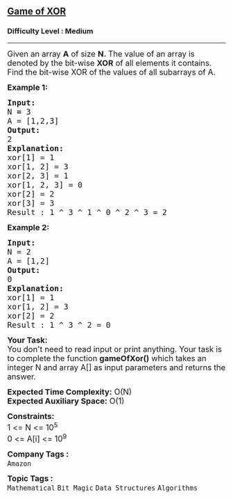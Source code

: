 <h2><a href="https://www.geeksforgeeks.org/problems/game-of-xor1541/1">Game of XOR</a></h2><h3>Difficulty Level : Medium</h3><hr><div class="problems_problem_content__Xm_eO"><p><span style="font-size: 18px;">Given an array <strong>A</strong>&nbsp;of size <strong>N.&nbsp;</strong>The value of an&nbsp;array is denoted by&nbsp;the bit-wise <strong>XOR</strong> of all elements it contains. Find the bit-wise XOR of the values of all subarrays of A. </span></p>
<p><span style="font-size: 18px;"><strong>Example 1:</strong></span></p>
<pre><span style="font-size: 18px;"><strong>Input: <br></strong>N <strong>= </strong>3 <br>A = [1,2,3] 
<strong>Output: <br></strong>2
<strong>Explanation:</strong>
xor[1] = 1
xor[1, 2] = 3
xor[2, 3] = 1
xor[1, 2, 3] = 0
xor[2] = 2
xor[3] = 3
Result : 1 ^ 3 ^ 1 ^ 0 ^ 2 ^ 3 = 2
</span></pre>
<p><span style="font-size: 18px;"><strong>Example 2:</strong></span></p>
<pre><span style="font-size: 18px;"><strong>Input: <br></strong>N<strong> </strong>=<strong> </strong>2<br>A = [1,2]
<strong>Output: <br></strong>0
<strong>Explanation:</strong>
xor[1] = 1
xor[1, 2] = 3
xor[2] = 2
Result : 1 ^ 3 ^ 2 = 0</span></pre>
<p><span style="font-size: 18px;"><strong>Your Task:</strong><br>You don't need to read input or print anything. Your task is to complete the function <strong>gameOfXor()</strong> which takes an integer N and&nbsp;array A[] as input parameters and returns the answer.</span></p>
<p><span style="font-size: 18px;"><strong>Expected Time Complexity:</strong> O(N)<br><strong>Expected Auxiliary Space:</strong> O(1)</span></p>
<p><span style="font-size: 18px;"><strong>Constraints:</strong></span><br><span style="font-size: 18px;">1 &lt;= N &lt;= 10<sup>5</sup></span><br><span style="font-size: 18px;">0 &lt;= A[i] &lt;= 10<sup>9</sup></span></p></div><p><span style=font-size:18px><strong>Company Tags : </strong><br><code>Amazon</code>&nbsp;<br><p><span style=font-size:18px><strong>Topic Tags : </strong><br><code>Mathematical</code>&nbsp;<code>Bit Magic</code>&nbsp;<code>Data Structures</code>&nbsp;<code>Algorithms</code>&nbsp;